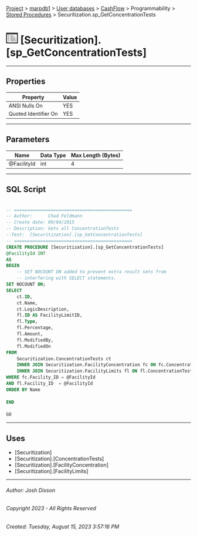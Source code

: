#### 

[Project](../../../../../index.md) > [marpdb1](../../../../index.md) > [User databases](../../../index.md) > [CashFlow](../../index.md) > Programmability > [Stored Procedures](Stored_Procedures.md) > Securitization.sp_GetConcentrationTests

# ![Stored Procedures](../../../../../Images/StoredProcedure32.png) [Securitization].[sp_GetConcentrationTests]

---

## <a name="#properties"></a>Properties

| Property | Value |
|---|---|
| ANSI Nulls On | YES |
| Quoted Identifier On | YES |


---

## <a name="#parameters"></a>Parameters

| Name | Data Type | Max Length (Bytes) |
|---|---|---|
| @FacilityId | int | 4 |


---

## <a name="#sqlscript"></a>SQL Script

```sql

-- =============================================
-- Author:		Chad Feldmann
-- Create date: 09/04/2015
-- Description:	Gets all ConcentrationTests
--Test:  [Securitization].[sp_GetConcentrationTests] 
-- =============================================
CREATE PROCEDURE [Securitization].[sp_GetConcentrationTests]
@FacilityId INT
AS
BEGIN
	-- SET NOCOUNT ON added to prevent extra result sets from
	-- interfering with SELECT statements.
SET NOCOUNT ON;
SELECT 
	ct.ID,
	ct.Name, 
	ct.LogicDescription, 
	fl.ID AS FacilityLimitID,
	fl.Type, 
	fl.Percentage, 
	fl.Amount, 
	fl.ModifiedBy, 
	fl.ModifiedOn
FROM
	Securitization.ConcentrationTests ct
	INNER JOIN Securitization.FacilityConcentration fc ON fc.ConcentrationTest_ID = ct.ID
	INNER JOIN Securitization.FacilityLimits fl ON fl.ConcentrationTest_ID = ct.ID	
WHERE fc.Facility_ID = @FacilityId
AND fl.Facility_ID	= @FacilityId
ORDER BY Name

END

GO

```


---

## <a name="#uses"></a>Uses

* [Securitization]
* [Securitization].[ConcentrationTests]
* [Securitization].[FacilityConcentration]
* [Securitization].[FacilityLimits]


---

###### Author:  Josh Dixson

###### Copyright 2023 - All Rights Reserved

###### Created: Tuesday, August 15, 2023 3:57:16 PM

